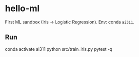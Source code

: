 # hello-ml
First ML sandbox (Iris → Logistic Regression). Env: conda `ai311`.
## Run
conda activate ai311
python src/train_iris.py
pytest -q
